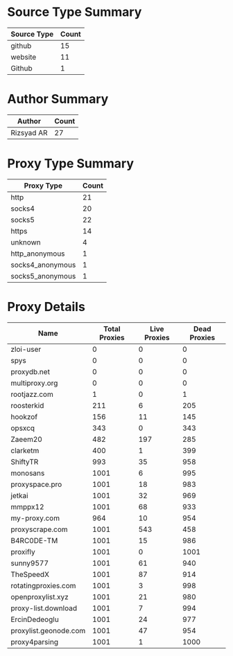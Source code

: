 # Source Type Summary

| Source Type | Count |
|-------------|-------|
| github | 15 |
| website | 11 |
| Github | 1 |


# Author Summary

| Author | Count |
|--------|-------|
| Rizsyad AR | 27 |


# Proxy Type Summary

| Proxy Type | Count |
|------------|-------|
| http | 21 |
| socks4 | 20 |
| socks5 | 22 |
| https | 14 |
| unknown | 4 |
| http_anonymous | 1 |
| socks4_anonymous | 1 |
| socks5_anonymous | 1 |


# Proxy Details

| Name | Total Proxies | Live Proxies | Dead Proxies |
|------|---------------|--------------|---------------|
| zloi-user | 0 | 0 | 0 |
| spys | 0 | 0 | 0 |
| proxydb.net | 0 | 0 | 0 |
| multiproxy.org | 0 | 0 | 0 |
| rootjazz.com | 1 | 0 | 1 |
| roosterkid | 211 | 6 | 205 |
| hookzof | 156 | 11 | 145 |
| opsxcq | 343 | 0 | 343 |
| Zaeem20 | 482 | 197 | 285 |
| clarketm | 400 | 1 | 399 |
| ShiftyTR | 993 | 35 | 958 |
| monosans | 1001 | 6 | 995 |
| proxyspace.pro | 1001 | 18 | 983 |
| jetkai | 1001 | 32 | 969 |
| mmppx12 | 1001 | 68 | 933 |
| my-proxy.com | 964 | 10 | 954 |
| proxyscrape.com | 1001 | 543 | 458 |
| B4RC0DE-TM | 1001 | 15 | 986 |
| proxifly | 1001 | 0 | 1001 |
| sunny9577 | 1001 | 61 | 940 |
| TheSpeedX | 1001 | 87 | 914 |
| rotatingproxies.com | 1001 | 3 | 998 |
| openproxylist.xyz | 1001 | 21 | 980 |
| proxy-list.download | 1001 | 7 | 994 |
| ErcinDedeoglu | 1001 | 24 | 977 |
| proxylist.geonode.com | 1001 | 47 | 954 |
| proxy4parsing | 1001 | 1 | 1000 |
